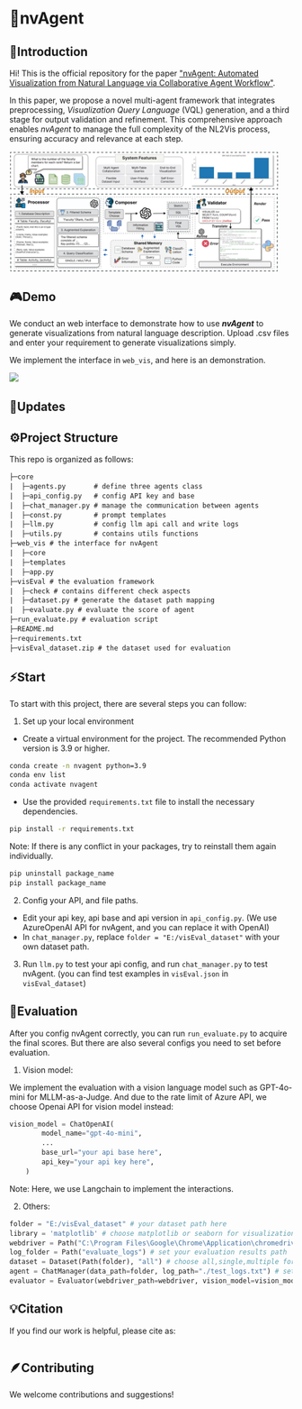 # 👾nvAgent

## 🙌Introduction

Hi! This is the official repository for the paper ["nvAgent: Automated Visualization from Natural Language via Collaborative Agent Workflow"](https://xxxxxxxxxxxxxx).

In this paper, we propose a novel multi-agent framework that integrates preprocessing, *Visualization Query Language* (VQL) generation, and a third stage for output validation and refinement. This comprehensive approach enables *nvAgent* to manage the full complexity of the NL2Vis process, ensuring accuracy and relevance at each step.

<img src="./assets/pipeline_1.jpg" align="middle" width="95%">

## 🎮Demo

We conduct an web interface to demonstrate how to use ***nvAgent*** to generate visualizations from natural language description. Upload .csv files and enter your requirement to generate visualizations simply.

We implement the interface in `web_vis`, and here is an demonstration.

<img src="https://github.com/Ouyangliangge/nvAgent/blob/main/assets/tinywow_web_70526330.gif" width="50%">

## 🎉Updates

## ⚙️Project Structure

This repo is organized as follows:

```txt
├─core
|  ├─agents.py       # define three agents class
|  ├─api_config.py   # config API key and base
|  ├─chat_manager.py # manage the communication between agents
|  ├─const.py        # prompt templates
|  ├─llm.py          # config llm api call and write logs
|  ├─utils.py        # contains utils functions
├─web_vis # the interface for nvAgent
|  ├─core
|  ├─templates
|  ├─app.py
├─visEval # the evaluation framework
|  ├─check # contains different check aspects
|  ├─dataset.py # generate the dataset path mapping
|  ├─evaluate.py # evaluate the score of agent
├─run_evaluate.py # evaluation script
├─README.md
├─requirements.txt
├─visEval_dataset.zip # the dataset used for evaluation
```

## ⚡Start

To start with this project, there are several steps you can follow:

1. Set up your local environment

- Create a virtual environment for the project. The recommended Python version is 3.9 or higher.

```bash
conda create -n nvagent python=3.9
conda env list
conda activate nvagent
```

- Use the provided `requirements.txt` file to install the necessary dependencies.

```bash
pip install -r requirements.txt
```

Note:
If there is any conflict in your packages, try to reinstall them again individually. 

```bash
pip uninstall package_name
pip install package_name
```

2. Config your API, and file paths.

- Edit your api key, api base and api version in `api_config.py`. (We use AzureOpenAI API for nvAgent, and you can replace it with OpenAI)
- In `chat_manager.py`, replace `folder = "E:/visEval_dataset"` with your own dataset path.

3. Run `llm.py` to test your api config, and run `chat_manager.py` to test nvAgent. (you can find test examples in `visEval.json` in `visEval_dataset`)

## 🎰Evaluation

After you config nvAgent correctly, you can run `run_evaluate.py` to acquire the final scores. But there are also several configs you need to set before evaluation.

1. Vision model:

We implement the evaluation with a vision language model such as GPT-4o-mini for MLLM-as-a-Judge. And due to the rate limit of Azure API, we choose Openai API for vision model instead:

```python
vision_model = ChatOpenAI(
        model_name="gpt-4o-mini",
        ...
        base_url="your api base here",
        api_key="your api key here",
    )
```

Note:
Here, we use Langchain to implement the interactions.

2. Others:

```python
folder = "E:/visEval_dataset" # your dataset path here
library = 'matplotlib' # choose matplotlib or seaborn for visualization
webdriver = Path("C:\Program Files\Google\Chrome\Application\chromedriver.exe") # your chromedriver path here
log_folder = Path("evaluate_logs") # set your evaluation results path
dataset = Dataset(Path(folder), "all") # choose all,single,multiple for different dataset setting
agent = ChatManager(data_path=folder, log_path="./test_logs.txt") # set the prompt and response logs path
evaluator = Evaluator(webdriver_path=webdriver, vision_model=vision_model)
```


## 💡Citation

If you find our work is helpful, please cite as:

```text

```

## 🪶Contributing

We welcome contributions and suggestions!
